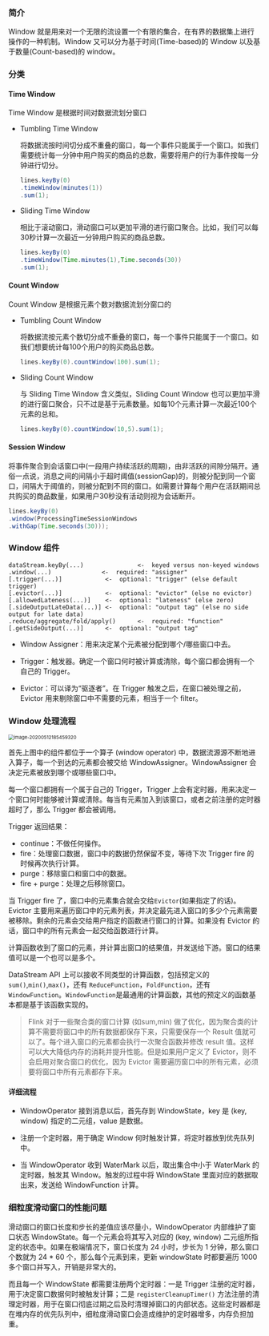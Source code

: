 ### 简介

Window 就是用来对一个无限的流设置一个有限的集合，在有界的数据集上进行操作的一种机制。Window 又可以分为基于时间(Time-based)的 Window 以及基于数量(Count-based)的 window。

### 分类

#### Time Window

Time Window 是根据时间对数据流划分窗口

* Tumbling Time Window

  将数据流按时间切分成不重叠的窗口，每一个事件只能属于一个窗口。如我们需要统计每一分钟中用户购买的商品的总数，需要将用户的行为事件按每一分钟进行切分。

  ```java
  lines.keyBy(0)
  .timeWindow(minutes(1))
  .sum(1);
  ```

* Sliding Time Window

  相比于滚动窗口，滑动窗口可以更加平滑的进行窗口聚合。比如，我们可以每30秒计算一次最近一分钟用户购买的商品总数。

  ```java
  lines.keyBy(0)
  .timeWindow(Time.minutes(1),Time.seconds(30))
  .sum(1);
  ```

#### Count Window

Count Window 是根据元素个数对数据流划分窗口的

* Tumbling Count Window

  将数据流按元素个数切分成不重叠的窗口，每一个事件只能属于一个窗口。如我们想要统计每100个用户的购买商品总数。

  ```java
  lines.keyBy(0).countWindow(100).sum(1);
  ```

* Sliding Count Window

  与 Sliding Time Window 含义类似，Sliding Count Window 也可以更加平滑的进行窗口聚合，只不过是基于元素数量。如每10个元素计算一次最近100个元素的总和。

  ```java
  lines.keyBy(0).countWindow(10,5).sum(1);
  ```

#### Session Window

将事件聚合到会话窗口中(一段用户持续活跃的周期)，由非活跃的间隙分隔开。通俗一点说，消息之间的间隔小于超时阈值(sessionGap)的，则被分配到同一个窗口，间隔大于阈值的，则被分配到不同的窗口。如需要计算每个用户在活跃期间总共购买的商品数量，如果用户30秒没有活动则视为会话断开。

```java
lines.keyBy(0)
.window(ProcessingTimeSessionWindows
.withGap(Time.seconds(30)));
```

### Window 组件

```
dataStream.keyBy(...)               <-  keyed versus non-keyed windows
.window(...)              <-  required: "assigner"
[.trigger(...)]            <-  optional: "trigger" (else default trigger)
[.evictor(...)]            <-  optional: "evictor" (else no evictor)
[.allowedLateness(...)]    <-  optional: "lateness" (else zero)
[.sideOutputLateData(...)] <-  optional: "output tag" (else no side output for late data)
.reduce/aggregate/fold/apply()      <-  required: "function"
[.getSideOutput(...)]      <-  optional: "output tag"
```

* Window Assigner：用来决定某个元素被分配到哪个/哪些窗口中去。

* Trigger：触发器。确定一个窗口何时被计算或清除，每个窗口都会拥有一个自己的 Trigger。

* Evictor：可以译为“驱逐者”。在 Trigger 触发之后，在窗口被处理之前，Evictor 用来剔除窗口中不需要的元素，相当于一个 filter。

### Window 处理流程

<img src="C:\Users\admin\Typora\Picture\image-20200512185459320.png" alt="image-20200512185459320" style="zoom:67%;" />

首先上图中的组件都位于一个算子 (window operator) 中，数据流源源不断地进入算子，每一个到达的元素都会被交给 WindowAssigner。WindowAssigner 会决定元素被放到哪个或哪些窗口中。

每一个窗口都拥有一个属于自己的 Trigger，Trigger 上会有定时器，用来决定一个窗口何时能够被计算或清除。每当有元素加入到该窗口，或者之前注册的定时器超时了，那么 Trigger 都会被调用。

Trigger 返回结果：

* continue：不做任何操作。
* fire：处理窗口数据，窗口中的数据仍然保留不变，等待下次 Trigger fire 的时候再次执行计算。
* purge：移除窗口和窗口中的数据。
* fire + purge：处理之后移除窗口。

当 Trigger fire 了，窗口中的元素集合就会交给`Evictor`(如果指定了的话)。Evictor 主要用来遍历窗口中的元素列表，并决定最先进入窗口的多少个元素需要被移除。剩余的元素会交给用户指定的函数进行窗口的计算。如果没有 Evictor 的话，窗口中的所有元素会一起交给函数进行计算。

计算函数收到了窗口的元素，并计算出窗口的结果值，并发送给下游。窗口的结果值可以是一个也可以是多个。

DataStream API 上可以接收不同类型的计算函数，包括预定义的`sum()`,`min()`,`max()`，还有 `ReduceFunction`，`FoldFunction`，还有`WindowFunction`。`WindowFunction`是最通用的计算函数，其他的预定义的函数基本都是基于该函数实现的。

> Flink 对于一些聚合类的窗口计算 (如sum,min) 做了优化，因为聚合类的计算不需要将窗口中的所有数据都保存下来，只需要保存一个 Result 值就可以了。每个进入窗口的元素都会执行一次聚合函数并修改 result 值。这样可以大大降低内存的消耗并提升性能。但是如果用户定义了 Evictor，则不会启用对聚合窗口的优化，因为 Evictor 需要遍历窗口中的所有元素，必须要将窗口中所有元素都存下来。

#### 详细流程

* WindowOperator 接到消息以后，首先存到 WindowState，key 是 (key, window) 指定的二元组，value 是数据。

* 注册一个定时器，用于确定 Window 何时触发计算，将定时器放到优先队列中。

* 当 WindowOperator 收到 WaterMark 以后，取出集合中小于 WaterMark 的定时器，触发其 Window。触发的过程中将 WindowState 里面对应的数据取出来，发送给 WindowFunction 计算。

### 细粒度滑动窗口的性能问题

滑动窗口的窗口长度和步长的差值应该尽量小，WindowOperator 内部维护了窗口状态 WindowState。每一个元素会将其写入对应的 (key, window) 二元组所指定的状态中。如果在极端情况下，窗口长度为 24 小时，步长为 1 分钟，那么窗口个数就为 24 * 60  个，那么每个元素到来，更新 windowState 时都要遍历 1000 多个窗口并写入，开销是非常大的。

而且每一个 WindowState 都需要注册两个定时器：一是 Trigger 注册的定时器，用于决定窗口数据何时被触发计算；二是 `registerCleanupTimer()` 方法注册的清理定时器，用于在窗口彻底过期之后及时清理掉窗口的内部状态。这些定时器都是在堆内存的优先队列中，细粒度滑动窗口会造成维护的定时器增多，内存负担加重。